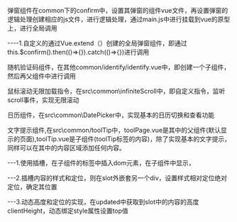 
弹窗组件在common下的confirm中，设置其弹窗的组件vue文件，再设置弹窗的逻辑处理创建相应的js文件，进行逻辑处理，通过main.js中进行挂载到vue的原型上，进行全局调用

----1.自定义的通过Vue.extend（）创建的全局弹窗组件，即通过this.$confirm().then(()=>{}).catch(()=>{})进行调用

随机验证码组件，在其他common/identify/identify.vue中，即创建一个子组件，然后再父组件中进行调用

鼠标滚动无限加载指令，在src\common\infiniteScroll中，即自定义指令，监听scroll事件，实现无限滚动

日历组件，在src\common\DatePicker中，实现基本的日历切换和查看功能

文字提示组件,在src\common/toolTip中，toolPage.vue是其中的父组件(默认显示的页面),toolTip.vue是子组件(toolTip标签的内容)，除了实现基本的文字提示，同样可以在其中的内容区域添加任何内容。

---1.使用插槽，在子组件的标签中插入dom元素，在子组件中显示，

---2.插槽内容的样式和定位，则在slot外嵌套另一个div，设置样式相对定位绝对定位，确定其位置

---3.动态高度和定位的实现，在updated中获取到slot中的内容的高度clientHeight，动态绑定style属性设置top值

